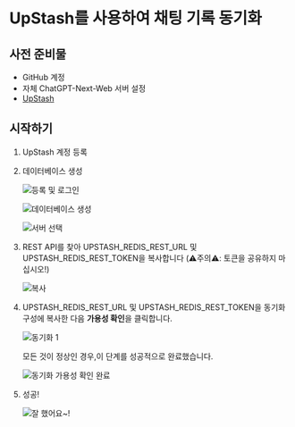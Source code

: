 # UpStash를 사용하여 채팅 기록 동기화
## 사전 준비물
- GitHub 계정
- 자체 ChatGPT-Next-Web 서버 설정
- [UpStash](https://upstash.com)

## 시작하기
1. UpStash 계정 등록
2. 데이터베이스 생성

    ![등록 및 로그인](./images/upstash-1.png)

    ![데이터베이스 생성](./images/upstash-2.png)

    ![서버 선택](./images/upstash-3.png)

3. REST API를 찾아 UPSTASH_REDIS_REST_URL 및 UPSTASH_REDIS_REST_TOKEN을 복사합니다 (⚠주의⚠: 토큰을 공유하지 마십시오!)

   ![복사](./images/upstash-4.png)

4. UPSTASH_REDIS_REST_URL 및 UPSTASH_REDIS_REST_TOKEN을 동기화 구성에 복사한 다음 **가용성 확인**을 클릭합니다.

    ![동기화 1](./images/upstash-5.png)

    모든 것이 정상인 경우,이 단계를 성공적으로 완료했습니다.

    ![동기화 가용성 확인 완료](./images/upstash-6.png)

5. 성공!

   ![잘 했어요~!](./images/upstash-7.png)